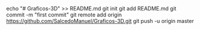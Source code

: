 echo "# Graficos-3D" >> README.md
git init
git add README.md
git commit -m "first commit"
git remote add origin https://github.com/SalcedoManuel/Graficos-3D.git
git push -u origin master
